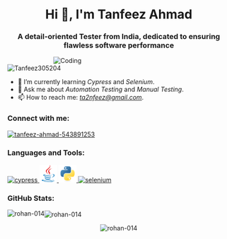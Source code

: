 <h1 align="center">Hi 👋, I'm Tanfeez Ahmad</h1>
<h3 align="center">A detail-oriented Tester from India, dedicated to ensuring flawless software performance</h3>
<img align="right" alt="Coding" width="400" src="https://lg-company.tpptechnology.com/wp-content/uploads/2023/11/performance-1.gif">

<p align="left"> <img src="https://komarev.com/ghpvc/?username=Tanfeez305204&label=Profile%20views&color=0e75b6&style=flat" alt="Tanfeez305204" /> </p>

- 🌱 I’m currently learning *Cypress* and *Selenium*.
- 💬 Ask me about *Automation Testing* and *Manual Testing*.
- 📫 How to reach me: *[ta2nfeez@gmail.com](mailto:ta2nfeez@gmail.com)*.

<h3 align="left">Connect with me:</h3>
<p align="left">
    <a href="https://www.linkedin.com/in/tanfeez-ahmad-543891253" target="_blank">
        <img align="center" src="https://raw.githubusercontent.com/rahuldkjain/github-profile-readme-generator/master/src/images/icons/Social/linked-in-alt.svg" alt="tanfeez-ahmad-543891253" height="30" width="40" />
    </a>
</p>

<h3 align="left">Languages and Tools:</h3>
<p align="left">
    <a href="https://www.cypress.io" target="_blank" rel="noreferrer">
        <img src="https://raw.githubusercontent.com/simple-icons/simple-icons/6e46ec1fc23b60c8fd0d2f2ff46db82e16dbd75f/icons/cypress.svg" alt="cypress" width="40" height="40"/> 
    </a>
    <a href="https://www.java.com" target="_blank" rel="noreferrer">
        <img src="https://raw.githubusercontent.com/devicons/devicon/master/icons/java/java-original.svg" alt="java" width="40" height="40"/> 
    </a>
    <a href="https://www.python.org" target="_blank" rel="noreferrer">
        <img src="https://raw.githubusercontent.com/devicons/devicon/master/icons/python/python-original.svg" alt="python" width="40" height="40"/> 
    </a>
    <a href="https://www.selenium.dev" target="_blank" rel="noreferrer">
        <img src="https://raw.githubusercontent.com/detain/svg-logos/780f25886640cef088af994181646db2f6b1a3f8/svg/selenium-logo.svg" alt="selenium" width="40" height="40"/> 
    </a>
</p>

<h3 align="left">GitHub Stats:</h3>
<p>
    <img align="left" src="https://github-readme-stats.vercel.app/api/top-langs?username=rohan-014&show_icons=true&locale=en&layout=compact" alt="rohan-014" />
    <img align="center" src="https://github-readme-stats.vercel.app/api?username=rohan-014&show_icons=true&locale=en" alt="rohan-014" />
</p>

<p align="center">
    <img src="https://github-readme-streak-stats.herokuapp.com/?user=rohan-014&" alt="rohan-014" />
</p>
